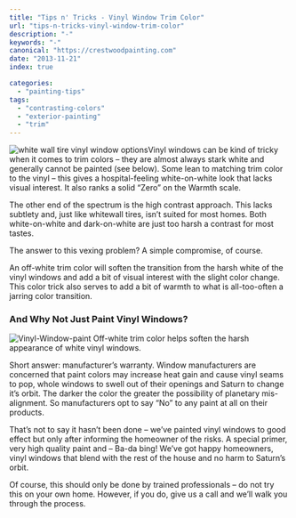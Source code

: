 ```yaml
---
title: "Tips n' Tricks - Vinyl Window Trim Color"
url: "tips-n-tricks-vinyl-window-trim-color"
description: "-"
keywords: "-"
canonical: "https://crestwoodpainting.com"
date: "2013-11-21"
index: true

categories:
  - "painting-tips"
tags:
  - "contrasting-colors"
  - "exterior-painting"
  - "trim"
---
```


![white wall tire vinyl window options](/images/white-wall-tire.webp)Vinyl windows can be kind of tricky when it comes to trim colors – they are almost always stark white and generally cannot be painted (see below). Some lean to matching trim color to the vinyl – this gives a hospital-feeling white-on-white look that lacks visual interest. It also ranks a solid “Zero” on the Warmth scale.

The other end of the spectrum is the high contrast approach. This lacks subtlety and, just like whitewall tires, isn’t suited for most homes. Both white-on-white and dark-on-white are just too harsh a contrast for most tastes.

The answer to this vexing problem? A simple compromise, of course.

An off-white trim color will soften the transition from the harsh white of the vinyl windows and add a bit of visual interest with the slight color change. This color trick also serves to add a bit of warmth to what is all-too-often a jarring color transition.

### And Why Not Just Paint Vinyl Windows?

![Vinyl-Window-paint](/images/vinyl-window-paint.webp) Off-white trim color helps soften the harsh appearance of white vinyl windows.

Short answer: manufacturer’s warranty. Window manufacturers are concerned that paint colors may increase heat gain and cause vinyl seams to pop, whole windows to swell out of their openings and Saturn to change it’s orbit. The darker the color the greater the possibility of planetary mis-alignment. So manufacturers opt to say “No” to any paint at all on their products.

That’s not to say it hasn’t been done – we’ve painted vinyl windows to good effect but only after informing the homeowner of the risks. A special primer, very high quality paint and – Ba-da bing! We’ve got happy homeowners, vinyl windows that blend with the rest of the house and no harm to Saturn’s orbit.

Of course, this should only be done by trained professionals – do not try this on your own home. However, if you do, give us a call and we’ll walk you through the process.
